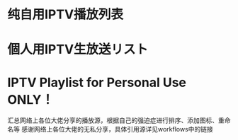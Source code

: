 # 纯自用IPTV播放列表
# 個人用IPTV生放送リスト
# IPTV Playlist for Personal Use ONLY！

汇总网络上各位大佬分享的播放源，根据自己的强迫症进行排序、添加图标、重命名等
感谢网络上各位大佬的无私分享，具体引用源详见workflows中的链接